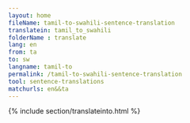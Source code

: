 ```yaml
---
layout: home
fileName: tamil-to-swahili-sentence-translation
translatein: tamil_to_swahili
folderName : translate
lang: en
from: ta
to: sw
langname: tamil-to
permalink: /tamil-to-swahili-sentence-translation
tool: sentence-translations
matchurls: en&&ta
---
```

{% include section/translateinto.html %}
